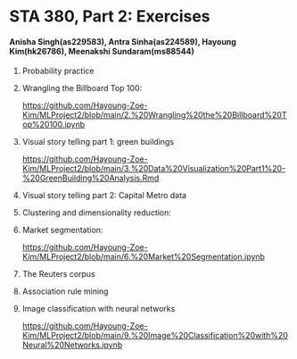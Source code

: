 # STA 380, Part 2: Exercises 
#### Anisha Singh(as229583), Antra Sinha(as224589), Hayoung Kim(hk26786), Meenakshi Sundaram(ms88544)


1. Probability practice

   

2. Wrangling the Billboard Top 100:

   https://github.com/Hayoung-Zoe-Kim/MLProject2/blob/main/2.%20Wrangling%20the%20Billboard%20Top%20100.ipynb

3. Visual story telling part 1: green buildings

   https://github.com/Hayoung-Zoe-Kim/MLProject2/blob/main/3.%20Data%20Visualization%20Part1%20-%20GreenBuilding%20Analysis.Rmd

5. Visual story telling part 2: Capital Metro data

6. Clustering and dimensionality reduction:

7. Market segmentation:

   https://github.com/Hayoung-Zoe-Kim/MLProject2/blob/main/6.%20Market%20Segmentation.ipynb

8. The Reuters corpus

9. Association rule mining

10. Image classification with neural networks

    https://github.com/Hayoung-Zoe-Kim/MLProject2/blob/main/9.%20Image%20Classification%20with%20Neural%20Networks.ipynb
